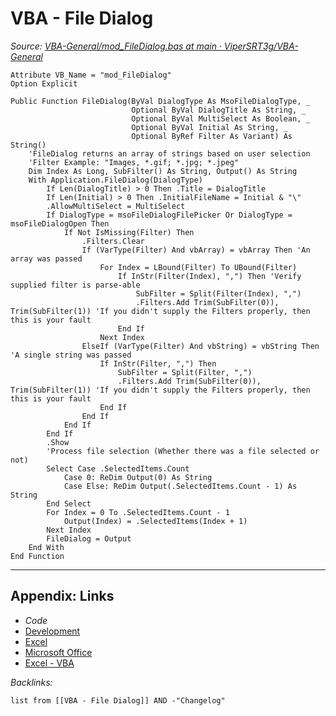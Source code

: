 # VBA - File Dialog

*Source: [VBA-General/mod_FileDialog.bas at main · ViperSRT3g/VBA-General](https://github.com/ViperSRT3g/VBA-General/blob/main/mod_FileDialog.bas)*

````VBA
Attribute VB_Name = "mod_FileDialog"
Option Explicit

Public Function FileDialog(ByVal DialogType As MsoFileDialogType, _
                           Optional ByVal DialogTitle As String, _
                           Optional ByVal MultiSelect As Boolean, _
                           Optional ByVal Initial As String, _
                           Optional ByRef Filter As Variant) As String()
    'FileDialog returns an array of strings based on user selection
    'Filter Example: "Images, *.gif; *.jpg; *.jpeg"
    Dim Index As Long, SubFilter() As String, Output() As String
    With Application.FileDialog(DialogType)
        If Len(DialogTitle) > 0 Then .Title = DialogTitle
        If Len(Initial) > 0 Then .InitialFileName = Initial & "\"
        .AllowMultiSelect = MultiSelect
        If DialogType = msoFileDialogFilePicker Or DialogType = msoFileDialogOpen Then
            If Not IsMissing(Filter) Then
                .Filters.Clear
                If (VarType(Filter) And vbArray) = vbArray Then 'An array was passed
                    For Index = LBound(Filter) To UBound(Filter)
                        If InStr(Filter(Index), ",") Then 'Verify supplied filter is parse-able
                            SubFilter = Split(Filter(Index), ",")
                            .Filters.Add Trim(SubFilter(0)), Trim(SubFilter(1)) 'If you didn't supply the Filters properly, then this is your fault
                        End If
                    Next Index
                ElseIf (VarType(Filter) And vbString) = vbString Then 'A single string was passed
                    If InStr(Filter, ",") Then
                        SubFilter = Split(Filter, ",")
                        .Filters.Add Trim(SubFilter(0)), Trim(SubFilter(1)) 'If you didn't supply the Filters properly, then this is your fault
                    End If
                End If
            End If
        End If
        .Show
        'Process file selection (Whether there was a file selected or not)
        Select Case .SelectedItems.Count
            Case 0: ReDim Output(0) As String
            Case Else: ReDim Output(.SelectedItems.Count - 1) As String
        End Select
        For Index = 0 To .SelectedItems.Count - 1
            Output(Index) = .SelectedItems(Index + 1)
        Next Index
        FileDialog = Output
    End With
End Function
````

---

## Appendix: Links

* *Code*
* [Development](../../MOCs/Development.md)
* [Excel](../Excel/Excel.md)
* [Microsoft Office](../../../3-Resources/Tools/Microsoft%20Office/Microsoft%20Office.md)
* [Excel - VBA](../../../3-Resources/Tools/Microsoft%20Office/Excel/Excel%20-%20VBA.md)

*Backlinks:*

````dataview
list from [[VBA - File Dialog]] AND -"Changelog"
````
